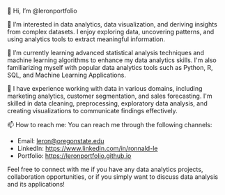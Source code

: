 👋 Hi, I’m @leronportfolio

👀 I’m interested in data analytics, data visualization, and deriving insights from complex datasets. I enjoy exploring data, uncovering patterns, and using analytics tools to extract meaningful information.

🌱 I’m currently learning advanced statistical analysis techniques and machine learning algorithms to enhance my data analytics skills. I'm also familiarizing myself with popular data analytics tools such as Python, R, SQL, and Machine Learning Applications.

💼 I have experience working with data in various domains, including marketing analytics, customer segmentation, and sales forecasting. I'm skilled in data cleaning, preprocessing, exploratory data analysis, and creating visualizations to communicate findings effectively.

📫 How to reach me:
You can reach me through the following channels:
- Email: leron@oregonstate.edu
- LinkedIn: https://www.linkedin.com/in/ronnald-le
- Portfolio: https://leronportfolio.github.io

Feel free to connect with me if you have any data analytics projects, collaboration opportunities, or if you simply want to discuss data analysis and its applications!

<!---
leronportfolio/leronportfolio is a ✨ special ✨ repository because its `README.md` (this file) appears on your GitHub profile.
You can click the Preview link to take a look at your changes.
--->

